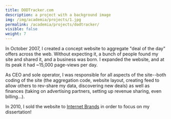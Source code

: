 ```yaml
---
title: DODTracker.com
description: a project with a background image
img: /img/academia/projects/1.jpg
permalink: /academia/projects/dodtracker/
visible: false
weight: 7
---
```


<p>
  In October 2007, I created a concept website to aggregate "deal of the day" offers across the web.
  Without expecting it, a bunch of people found my site and shared it, and a business was born.
  I expanded the website, and at its peak it had ~15,000 page-views per day.
</p>
<p>
  As CEO and sole operator, I was responsible for all aspects of the site--both coding of the site
  (the aggregation code, website layout, creating feed to allow others to rev-share my data, discovering new deals)
  as well as finances (taking on advertising partners, setting up revenue sharing, even billing...).
</p>
<p>
  In 2010, I sold the website to <a href="http://www.internetbrands.com/">Internet Brands</a> in order to focus on
  my dissertation!
</p>
